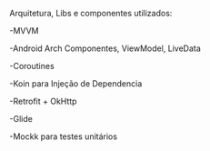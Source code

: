 Arquitetura, Libs e componentes utilizados:

-MVVM

-Android Arch Componentes, ViewModel, LiveData

-Coroutines

-Koin para Injeção de Dependencia

-Retrofit + OkHttp

-Glide

-Mockk para testes unitários
